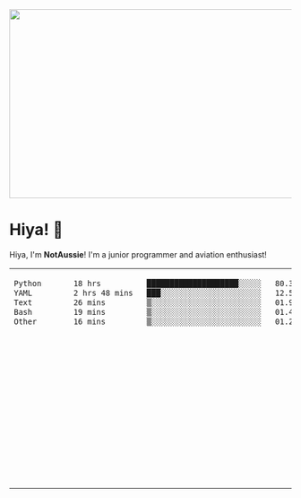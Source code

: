 <div align="center">
  <img width="1200" height="337" alt="banner" src="https://github.com/user-attachments/assets/747f4cbb-7257-4732-9a27-ee617660f4b3" />

</div>

# Hiya! 👋

Hiya, I'm **NotAussie**! I'm a junior programmer and aviation enthusiast!

<table>
<tr>
<td valign="top" width="50%">

<!--START_SECTION:waka-->

```txt
Python       18 hrs          ████████████████████░░░░░   80.35 %
YAML         2 hrs 48 mins   ███░░░░░░░░░░░░░░░░░░░░░░   12.52 %
Text         26 mins         ▒░░░░░░░░░░░░░░░░░░░░░░░░   01.99 %
Bash         19 mins         ▒░░░░░░░░░░░░░░░░░░░░░░░░   01.45 %
Other        16 mins         ▒░░░░░░░░░░░░░░░░░░░░░░░░   01.25 %
```

<!--END_SECTION:waka-->

</td>
<td valign="top" width="50%">

<!-- steam-box start -->
#### <a href="https://gist.github.com/62fa160542e61ac240820bc0b02b5632" target="_blank">🎮 最近我在玩…</a>
```text
💻 Wallpaper Engine                  🕘 0 hrs 17 mins
🎮 Mecha BREAK                       🕘 13 hrs 7 mins
```
<!-- Powered by https://github.com/YouEclipse/steam-box . -->
<!-- steam-box end -->

[powered by steam-box](https://github.com/journey-ad/steam-box)

</td>
</tr>
</table>

